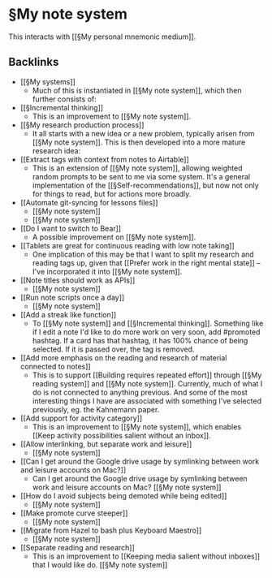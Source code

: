 # §My note system
This interacts with [[§My personal mnemonic medium]].

## Backlinks
* [[§My systems]]
	* Much of this is instantiated in [[§My note system]], which then further consists of:
* [[§Incremental thinking]]
	* This is an improvement to [[§My note system]].
* [[§My research production process]]
	* It all starts with a new idea or a new problem, typically arisen from [[§My note system]]. This is then developed into a more mature research idea:
* [[Extract tags with context from notes to Airtable]]
	* This is an extension of [[§My note system]], allowing weighted random prompts to be sent to me via some system. It's a general implementation of the [[§Self-recommendations]], but now not only for things to read, but for actions more broadly.
* [[Automate git-syncing for lessons files]]
	* [[§My note system]]
	* [[§My note system]]
* [[Do I want to switch to Bear]]
	* A possible improvement on [[§My note system]].
* [[Tablets are great for continuous reading with low note taking]]
	* One implication of this may be that I want to split my research and reading tags up, given that [[Prefer work in the right mental state]] – I've incorporated it into [[§My note system]].
* [[Note titles should work as APIs]]
	* [[§My note system]]
* [[Run note scripts once a day]]
	* [[§My note system]]
* [[Add a streak like function]]
	* To [[§My note system]] and [[§Incremental thinking]]. Something like if I edit a note I'd like to do more work on very soon, add #promoted hashtag. If a card has that hashtag, it has 100% chance of being selected. If it is passed over, the tag is removed.
* [[Add more emphasis on the reading and research of material connected to notes]]
	* This is to support [[Building requires repeated effort]] through [[§My reading system]] and [[§My note system]]. Currently, much of what I do is not connected to anything previous. And some of the most interesting things I have are associated with something I've selected previously, eg. the Kahnemann paper. 
* [[Add support for activity category]]
	* This is an improvement to [[§My note system]], which enables [[Keep activity possibilities salient without an inbox]].
* [[Allow interlinking, but separate work and leisure]]
	* [[§My note system]]
* [[Can I get around the Google drive usage by symlinking between work and leisure accounts on Mac?]]
	* Can I get around the Google drive usage by symlinking between work and leisure accounts on Mac?  [[§My note system]]
* [[How do I avoid subjects being demoted while being edited]]
	* [[§My note system]]
* [[Make promote curve steeper]]
	* [[§My note system]]
* [[Migrate from Hazel to bash plus Keyboard Maestro]]
	* [[§My note system]]
* [[Separate reading and research]]
	* This is an improvement to [[Keeping media salient without inboxes]] that I would like do. [[§My note system]]

<!-- #Life -->

<!-- {BearID:32283A48-01C4-4081-A08F-755F790B8F1B-24213-0000509648FF88BB} -->
